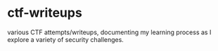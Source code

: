 # ctf-writeups
various CTF attempts/writeups, documenting my learning process as I explore a variety of security challenges.
